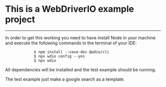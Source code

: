 # This is a WebDriverIO example project
***

In order to get this working you need to have install Node in your machine and execute the following commands in the terminal of your IDE:

                 $ npm install --save-dev @wdio/cli
                 $ npx wdio config --yes
                 $ npx wdio 

All dependencies will be installed and the test example should be running.

The test example just make a google search as a template.
